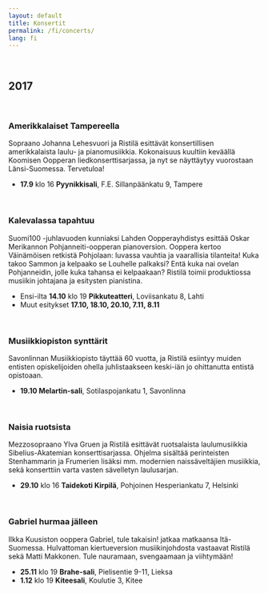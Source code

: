 ```yaml
---
layout: default
title: Konsertit
permalink: /fi/concerts/
lang: fi
---
```


<br/>

## 2017

<br/>

### Amerikkalaiset Tampereella

Sopraano Johanna Lehesvuori ja Ristilä esittävät konsertillisen amerikkalaista laulu- ja pianomusiikkia. Kokonaisuus kuultiin keväällä Koomisen Oopperan liedkonserttisarjassa, ja nyt se näyttäytyy vuorostaan Länsi-Suomessa. Tervetuloa!

- __17.9__ klo 16 __Pyynikkisali__, F.E. Sillanpäänkatu 9, Tampere

<br/>

### Kalevalassa tapahtuu

Suomi100 -juhlavuoden kunniaksi Lahden Oopperayhdistys esittää Oskar Merikannon Pohjanneiti-oopperan pianoversion. Ooppera kertoo Väinämöisen retkistä Pohjolaan: luvassa vauhtia ja vaarallisia tilanteita! Kuka takoo Sammon ja kelpaako se Louhelle palkaksi? Entä kuka nai ovelan Pohjanneidin, jolle kuka tahansa ei kelpaakaan?
Ristilä toimii produktiossa musiikin johtajana ja esitysten pianistina.

- Ensi-ilta __14.10__ klo 19 __Pikkuteatteri__, Loviisankatu 8, Lahti
- Muut esitykset __17.10, 18.10, 20.10, 7.11, 8.11__

<br/>

### Musiikkiopiston synttärit

Savonlinnan Musiikkiopisto täyttää 60 vuotta, ja Ristilä esiintyy muiden entisten opiskelijoiden ohella juhlistaakseen keski-iän jo ohittanutta entistä opistoaan.

- __19.10 Melartin-sali__, Sotilaspojankatu 1, Savonlinna

<br/>

### Naisia ruotsista

Mezzosopraano Ylva Gruen ja Ristilä esittävät ruotsalaista laulumusiikkia Sibelius-Akatemian konserttisarjassa. Ohjelma sisältää perinteisten Stenhammarin ja Frumerien lisäksi mm. modernien naissäveltäjien musiikkia, sekä konserttiin varta vasten sävelletyn laulusarjan.

- __29.10__ klo 16 __Taidekoti Kirpilä__, Pohjoinen Hesperiankatu 7, Helsinki

<br/>

### Gabriel hurmaa jälleen

Ilkka Kuusiston ooppera Gabriel, tule takaisin! jatkaa matkaansa Itä-Suomessa. Hulvattoman kiertueversion musiikinjohdosta vastaavat Ristilä sekä Matti Makkonen. Tule nauramaan, svengaamaan ja viihtymään!

- __25.11__ klo 19 __Brahe-sali__, Pielisentie 9-11, Lieksa
- __1.12__ klo 19 __Kiteesali__, Koulutie 3, Kitee

<br/>

